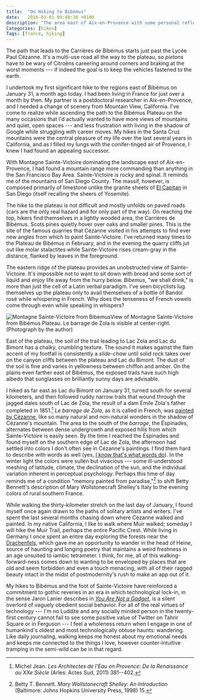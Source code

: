 ```yaml
---
title:  "On Hiking to Bibémus"
date:   2016-03-01 09:40:36 +0100
description: "The area east of Aix-en-Provence with some personal reflections"
Categories: [hikes]
Tags: [france, hiking]
---
```


The path that leads to the Carrières de Bibémus starts just past the
 Lycée Paul Cézanne. It's a multi-use road all the way to the plateau,
 so _pietons_ have to be wary of Citroëns careering around corners and
 braking at the worst moments --- if indeed the goal is to keep the
 vehicles fastened to the earth.

I undertook my first significant hike to the regions east of Bibémus on
January 31, a month ago today. I had been living in France for just over
a month by then. My partner is a postdoctoral researcher in
Aix-en-Provence, and I needed a change of scenery from Mountain View,
California. I've come to realize while ascending the path to the Bibémus
Plateau on the many occasions that I'd actually wanted to have more
views of mountains and quiet, open spaces --- and less frustration with
living in the shadow of Google while struggling with career moves. My
hikes in the Santa Cruz mountains were the central pleasure of my life
over the last several years in California, and as I filled my lungs with
the conifer-tinged air of Provence, I knew I had found an appealing
successor.

With Montagne Sainte-Victoire dominating the landscape east of
Aix-en-Provence, I had found a mountain range more commanding than
anything in the San Francisco Bay Area. Sainte-Victoire is rocky and
spinal. It reminds me of the mountains of San Diego County.  The massif,
however, is composed primarily of limestone unlike the granite sheets of
[El Capitan](http://www.sandiegoriver.org/el_cajon_mountain.html) in San
Diego (itself recalling the sheers of Yosemite).

The hike to the plateau is not difficult and mostly unfolds on paved
roads (cars are the only real hazard and for only part of the way). On
reaching the top, hikers find themselves in a lightly wooded area, the
Carrières de Bibémus. Scots pines quietly hover over oaks and smaller
pines. This is the site of the famous quarries that Cézanne visited in
his attempts to find ever new angles from which to paint
Sainte-Victoire. I've returned many times to the Plateau de Bibémus in
February, and in the evening the quarry cliffs jut out like molar
stalactites while Sainte-Victoire rises cream-gray in the distance,
flanked by leaves in the foreground.

The eastern ridge of the plateau provides an unobstructed view of
Sainte-Victoire. It's impossible not to want to sit down with bread and
some sort of liquid and enjoy life away from the hurry below. _Bibemus_,
"we shall drink," is more than just the cell of a Latin verbal
paradigm. I've seen bicyclists lug themselves up the plateau only to
avail themselves of a bottle of Bandol rosé while whispering in
French. Why does the tenseness of French vowels come through even while
speaking in whispers?

![Montagne Sainte-Victoire from
Bibemus](/images/mt-st-victoire-from-bibemus.jpg)View of Montagne
Sainte-Victoire from Bibémus Plateau. Le barrage de Zola is visible at
center-right. (Photograph by the author)

East of the plateau, the soil of the trail leading to Lac Zola and Lac
du Bimont has a chalky, crumbling texture. The sound it makes against
the flam accent of my footfall is consistently a _slide-chaw_ until
solid rock takes over on the canyon cliffs between the plateau and Lac
du Bimont. The dust of the soil is fine and varies in yellowness between
chiffon and amber. On the plains even farther east of Bibémus, the
exposed trails have such high albedo that sunglasses on brilliantly
sunny days are advisable.

I hiked as far east as Lac du Bimont on January 31, turned south for
several kilometers, and then followed ruddy narrow trails that wound
through the jagged dales south of Lac de Zola, the result of a dam Émile
Zola's father completed in 1851.[^1] _Le barrage de Zola_, as it is
called in French, was [painted by
Cézanne](/img/le-barrage-zola-cezanne.jpg), like so many natural and
non-natural wonders in the shadow of Cézanne's mountain. The area to the
south of the _barrage_, the Éspinades, alternates between dense
undergrowth and exposed hills from which Sainte-Victoire is easily
seen. By the time I reached the Éspinades and found myself on the
southern edge of Lac de Zola, the afternoon had settled into colors I
don't often see in Cézanne's paintings. I find them hard to describe
with words as well (yes, [I know that's what words
do](http://www.toothpastefordinner.com/index.php?date=042809)). In the
winter light the colors were sullen but vivacious --- some
ill-understood meshing of latitude, climate, the declination of the sun,
and the individual variation inherent in perceptual psychology. Perhaps
this time of day reminds me of a condition "memory painted from
paradise,"[^2] to shift Betty Bennett's description of Mary
Wollstonecraft Shelley's Italy to the evening colors of rural southern
France.

While walking the thirty-kilometer stretch on the last day of January, I
found myself once again drawn to the paths of solitary artists and
writers. I've spent the last several months chasing down where Cézanne
walked and painted. In my native California, I like to walk where Muir
walked; someday I will hike the Muir Trail, perhaps the entire Pacific
Crest. While living in Germany I once spent an entire day exploring the
forests near the
[Drachenfels](https://en.wikipedia.org/wiki/Drachenfels_%28Siebengebirge%29),
which gave me an opportunity to wander in the head of Heine, source of
haunting and longing poetry that maintains a weird freshness in an age
unsuited to iambic tetrameter. I think, for me, all of this
walking-forward-ness comes down to wanting to be enveloped by places
that are old and seem forbidden and even a touch menacing, with all of
their ragged beauty intact in the midst of postmodernity's rush to make
an app out of it.

My hikes to Bibémus and the foot of Sainte-Victoire have reinforced a
commitment to gothic reveries in an era in which technological lock-in,
in the sense Jaron Lanier describes in [_You Are Not a
Gadget_](http://www.jaronlanier.com/gadgetwebresources.html), is a
silent overlord of vaguely obedient social behavior. For all of the real
virtues of technology --- I'm no Luddite and any socially minded person
in the twenty-first century cannot fail to see some positive value of
Twitter on Tahrir Square or in Ferguson --- I feel a wholeness return
when I engage in one of humankind's oldest and most technologically
obtuse haunts: wandering. Like daily journaling, walking keeps me honest
about my emotional needs and keeps me connected to the things I love,
however counter-intuitive tramping in the semi-wild can be in that
regard.

[^1]:  Michel Jean. _Les Architectes de l'Eau en Provence: De la Renaissance au XXe Siècle_ (Arles: Actes Sud, 2011) 381--402.
[^2]: Betty T. Bennett. _Mary Wollstonecraft Shelley: An Introduction_  (Baltimore: Johns Hopkins University Press, 1998) 15.





